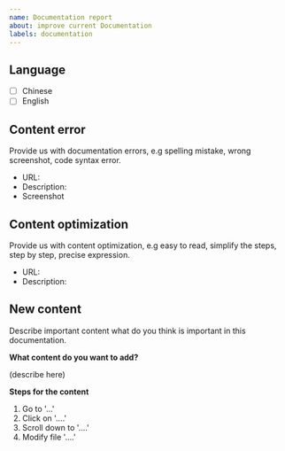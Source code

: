 ```yaml
---
name: Documentation report
about: improve current Documentation
labels: documentation
---
```



## Language

- [ ] Chinese
- [ ] English

## Content error

Provide us with documentation errors, e.g spelling mistake, wrong screenshot, code syntax error.

* URL: 
* Description: 
* Screenshot

## Content optimization

Provide us with content optimization, e.g easy to read, simplify the steps, step by step, precise expression.

* URL: 
* Description: 

## New content

Describe important content what do you think is important in this documentation.

**What content do you want to add?**  

(describe here) 

**Steps for the content**  

1. Go to '...'
2. Click on '....'
3. Scroll down to '....'
4. Modify file '....'
